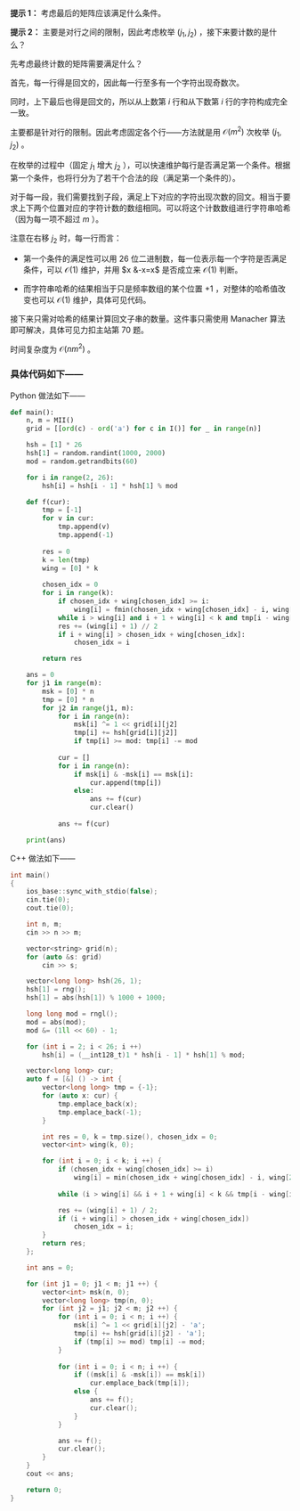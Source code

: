 **提示 1：** 考虑最后的矩阵应该满足什么条件。

**提示 2：** 主要是对行之间的限制，因此考虑枚举 $(j_1,j_2)$ ，接下来要计数的是什么？

先考虑最终计数的矩阵需要满足什么？

首先，每一行得是回文的，因此每一行至多有一个字符出现奇数次。

同时，上下最后也得是回文的，所以从上数第 $i$ 行和从下数第 $i$ 行的字符构成完全一致。

主要都是针对行的限制。因此考虑固定各个行——方法就是用 $\mathcal{O}(m^2)$ 次枚举 $(j_1,j_2)$ 。

在枚举的过程中（固定 $j_1$ 增大 $j_2$ ），可以快速维护每行是否满足第一个条件。根据第一个条件，也将行分为了若干个合法的段（满足第一个条件的）。

对于每一段，我们需要找到子段，满足上下对应的字符出现次数的回文。相当于要求上下两个位置对应的字符计数的数组相同。可以将这个计数数组进行字符串哈希（因为每一项不超过 $m$ ）。

注意在右移 $j_2$ 时，每一行而言：

- 第一个条件的满足性可以用 $26$ 位二进制数，每一位表示每一个字符是否满足条件，可以 $\mathcal{O}(1)$ 维护，并用 $x &-x=x$ 是否成立来 $\mathcal{O}(1)$ 判断。

- 而字符串哈希的结果相当于只是频率数组的某个位置 $+1$ ，对整体的哈希值改变也可以 $\mathcal{O}(1)$ 维护，具体可见代码。

接下来只需对哈希的结果计算回文子串的数量。这件事只需使用 Manacher 算法即可解决，具体可见力扣主站第 70 题。

时间复杂度为 $\mathcal{O}(nm^2)$ 。

### 具体代码如下——

Python 做法如下——

```Python []
def main():
    n, m = MII()
    grid = [[ord(c) - ord('a') for c in I()] for _ in range(n)]

    hsh = [1] * 26
    hsh[1] = random.randint(1000, 2000)
    mod = random.getrandbits(60)

    for i in range(2, 26):
        hsh[i] = hsh[i - 1] * hsh[1] % mod

    def f(cur):
        tmp = [-1]
        for v in cur:
            tmp.append(v)
            tmp.append(-1)
        
        res = 0
        k = len(tmp)
        wing = [0] * k
        
        chosen_idx = 0
        for i in range(k):
            if chosen_idx + wing[chosen_idx] >= i:
                wing[i] = fmin(chosen_idx + wing[chosen_idx] - i, wing[2 * chosen_idx - i])
            while i > wing[i] and i + 1 + wing[i] < k and tmp[i - wing[i] - 1] == tmp[i + wing[i] + 1]: wing[i] += 1
            res += (wing[i] + 1) // 2
            if i + wing[i] > chosen_idx + wing[chosen_idx]:
                chosen_idx = i

        return res

    ans = 0
    for j1 in range(m):
        msk = [0] * n
        tmp = [0] * n
        for j2 in range(j1, m):
            for i in range(n):
                msk[i] ^= 1 << grid[i][j2]
                tmp[i] += hsh[grid[i][j2]]
                if tmp[i] >= mod: tmp[i] -= mod
            
            cur = []
            for i in range(n):
                if msk[i] & -msk[i] == msk[i]:
                    cur.append(tmp[i])
                else:
                    ans += f(cur)
                    cur.clear()
            
            ans += f(cur)

    print(ans)
```

C++ 做法如下——

```cpp []
int main()
{
    ios_base::sync_with_stdio(false);
    cin.tie(0);
    cout.tie(0);

    int n, m;
    cin >> n >> m;

    vector<string> grid(n);
    for (auto &s: grid) 
        cin >> s;

    vector<long long> hsh(26, 1);
    hsh[1] = rng();
    hsh[1] = abs(hsh[1]) % 1000 + 1000;

    long long mod = rngl();
    mod = abs(mod);
    mod &= (1ll << 60) - 1;

    for (int i = 2; i < 26; i ++)
        hsh[i] = (__int128_t)1 * hsh[i - 1] * hsh[1] % mod;

    vector<long long> cur;
    auto f = [&] () -> int {
        vector<long long> tmp = {-1};
        for (auto x: cur) {
            tmp.emplace_back(x);
            tmp.emplace_back(-1);
        }

        int res = 0, k = tmp.size(), chosen_idx = 0;
        vector<int> wing(k, 0);

        for (int i = 0; i < k; i ++) {
            if (chosen_idx + wing[chosen_idx] >= i)
                wing[i] = min(chosen_idx + wing[chosen_idx] - i, wing[2 * chosen_idx - i]);
            
            while (i > wing[i] && i + 1 + wing[i] < k && tmp[i - wing[i] - 1] == tmp[i + wing[i] + 1]) wing[i] ++;

            res += (wing[i] + 1) / 2;
            if (i + wing[i] > chosen_idx + wing[chosen_idx])
                chosen_idx = i;
        }
        return res;
    };

    int ans = 0;

    for (int j1 = 0; j1 < m; j1 ++) {
        vector<int> msk(n, 0);
        vector<long long> tmp(n, 0);
        for (int j2 = j1; j2 < m; j2 ++) {
            for (int i = 0; i < n; i ++) {
                msk[i] ^= 1 << grid[i][j2] - 'a';
                tmp[i] += hsh[grid[i][j2] - 'a'];
                if (tmp[i] >= mod) tmp[i] -= mod;
            }
            
            for (int i = 0; i < n; i ++) {
                if ((msk[i] & -msk[i]) == msk[i])
                    cur.emplace_back(tmp[i]);
                else {
                    ans += f();
                    cur.clear();
                }
            }

            ans += f();
            cur.clear();
        }
    }
    cout << ans;

    return 0;
}
```
